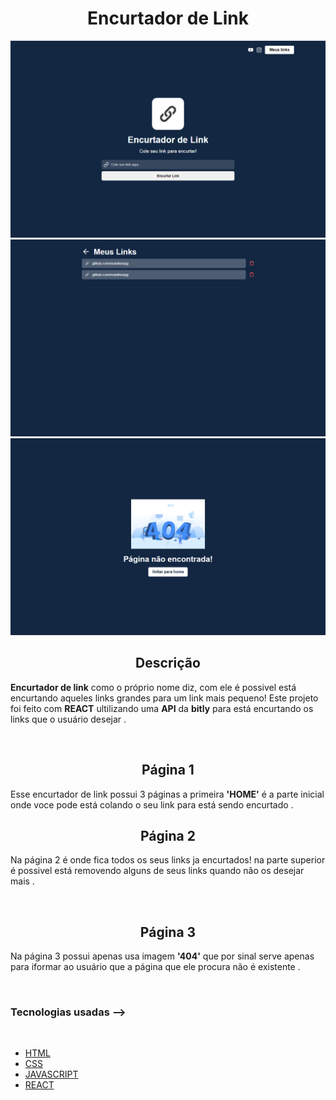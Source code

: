 
<h1 align='center'>Encurtador de Link</h1>

<img src ='./print1.png'>
<img src ='./print2.png'>
<img src ='./print3.png'>

<br/>

<h2 align='center'>Descrição</h2> 

**Encurtador de link** como o próprio nome diz, com ele é possivel está encurtando aqueles links grandes para um link mais pequeno!
Este projeto foi feito com **REACT** ultilizando uma **API** da **bitly** para está encurtando os links que o usuário desejar .

<br/>

<h2 align='center'>Página 1</h2>

 Esse encurtador de link possui 3 páginas a primeira **'HOME'** é a parte inicial onde voce pode está colando o seu link para está sendo encurtado .
<br/>

<h2 align='center'>Página 2</h2>

Na página 2 é onde fica todos os seus links ja encurtados! na parte superior é possivel está removendo alguns de seus links quando não os desejar mais .

<br/>

<h2 align='center'>Página 3</h2>

Na página 3 possui apenas usa imagem **'404'** que por sinal serve apenas para iformar ao usuário que a página que ele procura não é existente .

<br/>

### **Tecnologias usadas** -->
<br/>

- [HTML]()
- [CSS]()
- [JAVASCRIPT]()
- [REACT]()
